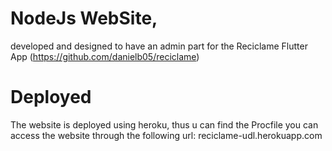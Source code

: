 # NodeJs WebSite,
developed and designed to have an admin part for the Reciclame Flutter App (https://github.com/danielb05/reciclame)

# Deployed
The website is deployed using heroku, thus u can find the Procfile
you can access the website through the following url: reciclame-udl.herokuapp.com

